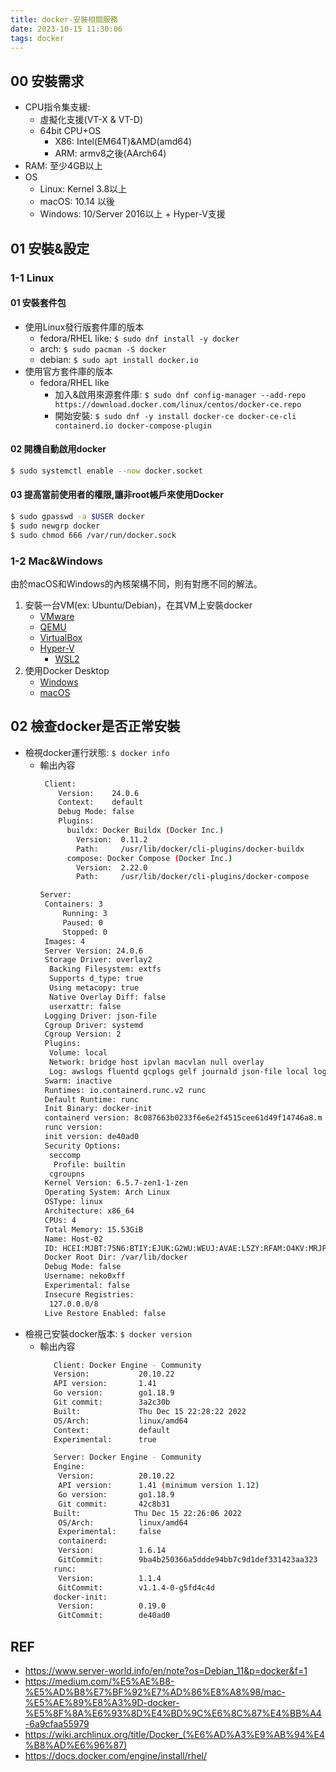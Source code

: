 ```yaml
---
title: docker-安裝相關服務
date: 2023-10-15 11:30:06
tags: docker
---
```


## 00 安裝需求
- CPU指令集支緩: 
  * 虛擬化支援(VT-X & VT-D)
  * 64bit CPU+OS
    * X86: Intel(EM64T)&AMD(amd64)
    * ARM: armv8之後(AArch64) 
- RAM: 至少4GB以上
- OS
  * Linux: Kernel 3.8以上
  * macOS: 10.14 以後
  * Windows: 10/Server 2016以上 + Hyper-V支援
<!--more-->

## 01 安裝&設定
### 1-1 Linux
#### 01 安裝套件包
- 使用Linux發行版套件庫的版本
  * fedora/RHEL like: `$ sudo dnf install -y docker`
  * arch: `$ sudo pacman -S docker`
  * debian: `$ sudo apt install docker.io`
- 使用官方套件庫的版本
  * fedora/RHEL like
    * 加入&啟用來源套件庫: `$ sudo dnf config-manager --add-repo https://download.docker.com/linux/centos/docker-ce.repo`
    * 開始安裝: `$ sudo dnf -y install docker-ce docker-ce-cli containerd.io docker-compose-plugin`

#### 02 開機自動啟用docker
```zsh
$ sudo systemctl enable --now docker.socket
```

#### 03 提高當前使用者的權限,讓非root帳戶來使用Docker
```zsh
$ sudo gpasswd -a $USER docker
$ sudo newgrp docker
$ sudo chmod 666 /var/run/docker.sock
```

### 1-2 Mac&Windows
由於macOS和Windows的內核架構不同，則有對應不同的解法。

1. 安裝一台VM(ex: Ubuntu/Debian)，在其VM上安裝docker
   * [VMware](https://www.vmware.com/tw/products/workstation-player/workstation-player-evaluation.html)
   * [QEMU](https://www.qemu.org/download/)
   * [VirtualBox](https://www.virtualbox.org/)
   * [Hyper-V](https://learn.microsoft.com/zh-tw/virtualization/hyper-v-on-windows/quick-start/enable-hyper-v)
     * [WSL2](https://learn.microsoft.com/zh-tw/windows/wsl/install)
2. 使用Docker Desktop
   * [Windows](https://docs.docker.com/desktop/install/windows-install/)
   * [macOS](https://docs.docker.com/desktop/install/mac-install/) 

## 02 檢查docker是否正常安裝
- 檢視docker運行狀態: `$ docker info`
  * 輸出內容
    ```bash
     Client:
        Version:    24.0.6
        Context:    default
        Debug Mode: false
        Plugins:
          buildx: Docker Buildx (Docker Inc.)
            Version:  0.11.2
            Path:     /usr/lib/docker/cli-plugins/docker-buildx
          compose: Docker Compose (Docker Inc.)
            Version:  2.22.0
            Path:     /usr/lib/docker/cli-plugins/docker-compose

    Server:
     Containers: 3
         Running: 3
         Paused: 0
         Stopped: 0
     Images: 4
     Server Version: 24.0.6
     Storage Driver: overlay2
      Backing Filesystem: extfs
      Supports d_type: true
      Using metacopy: true
      Native Overlay Diff: false
      userxattr: false
     Logging Driver: json-file
     Cgroup Driver: systemd
     Cgroup Version: 2
     Plugins:
      Volume: local
      Network: bridge host ipvlan macvlan null overlay
      Log: awslogs fluentd gcplogs gelf journald json-file local logentries splunk syslog
     Swarm: inactive
     Runtimes: io.containerd.runc.v2 runc
     Default Runtime: runc
     Init Binary: docker-init
     containerd version: 8c087663b0233f6e6e2f4515cee61d49f14746a8.m
     runc version: 
     init version: de40ad0
     Security Options:
      seccomp
       Profile: builtin
      cgroupns
     Kernel Version: 6.5.7-zen1-1-zen
     Operating System: Arch Linux
     OSType: linux
     Architecture: x86_64
     CPUs: 4
     Total Memory: 15.53GiB
     Name: Host-02
     ID: HCEI:MJBT:75N6:BTIY:EJUK:G2WU:WEUJ:AVAE:L5ZY:RFAM:O4KV:MRJP
     Docker Root Dir: /var/lib/docker
     Debug Mode: false
     Username: neko0xff
     Experimental: false
     Insecure Registries:
      127.0.0.0/8
     Live Restore Enabled: false
    ```
- 檢視己安裝docker版本: `$ docker version`
  * 輸出內容
    ```bash
       Client: Docker Engine - Community
       Version:           20.10.22
       API version:       1.41
       Go version:        go1.18.9
       Git commit:        3a2c30b
       Built:             Thu Dec 15 22:28:22 2022
       OS/Arch:           linux/amd64
       Context:           default
       Experimental:      true

       Server: Docker Engine - Community
       Engine:
        Version:          20.10.22
        API version:      1.41 (minimum version 1.12)
        Go version:       go1.18.9
        Git commit:       42c8b31
       Built:            Thu Dec 15 22:26:06 2022
        OS/Arch:          linux/amd64
        Experimental:     false
        containerd:
        Version:          1.6.14
        GitCommit:        9ba4b250366a5ddde94bb7c9d1def331423aa323
       runc:
        Version:          1.1.4
        GitCommit:        v1.1.4-0-g5fd4c4d
       docker-init:
        Version:          0.19.0
        GitCommit:        de40ad0
    ```

## REF
- https://www.server-world.info/en/note?os=Debian_11&p=docker&f=1
- https://medium.com/%E5%AE%B8-%E5%AD%B8%E7%BF%92%E7%AD%86%E8%A8%98/mac-%E5%AE%89%E8%A3%9D-docker-%E5%8F%8A%E6%93%8D%E4%BD%9C%E6%8C%87%E4%BB%A4-6a9cfaa55979
- https://wiki.archlinux.org/title/Docker_(%E6%AD%A3%E9%AB%94%E4%B8%AD%E6%96%87)
- https://docs.docker.com/engine/install/rhel/